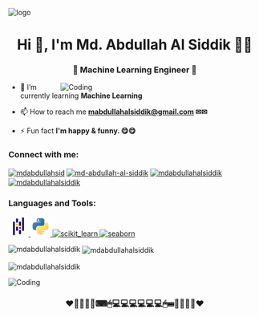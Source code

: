 ![logo](https://camo.githubusercontent.com/ba9f3bd30647e352a3f5e1e45eb45c6ec7bad6155cd16aaedf4a426738da0ca5/68747470733a2f2f696e646f616e616c79746963612e636f6d2f7374617469632f696d616765732f62616e6e6572722e676966)
<h1 align="center">Hi 👋, I'm Md. Abdullah Al Siddik 🖤🖤</h1>
<h3 align="center">🖤 Machine Learning Engineer 🖤</h3>

<img align="right" alt="Coding" width="400" src="https://www.analyticsinsight.net/wp-content/uploads/2020/03/AI_Animated.gif">

- 🌱 I’m currently learning **Machine Learning**

- 📫 How to reach me **mabdullahalsiddik@gmail.com ✉✉**

- ⚡ Fun fact **I'm happy & funny. 😋😋**

<h3 align="left">Connect with me:</h3>
<p align="left">
<a href="https://twitter.com/mdabdullahsid" target="blank"><img align="center" src="https://raw.githubusercontent.com/rahuldkjain/github-profile-readme-generator/master/src/images/icons/Social/twitter.svg" alt="mdabdullahsid" height="30" width="40" /></a>
<a href="https://linkedin.com/in/md-abdullah-al-siddik" target="blank"><img align="center" src="https://raw.githubusercontent.com/rahuldkjain/github-profile-readme-generator/master/src/images/icons/Social/linked-in-alt.svg" alt="md-abdullah-al-siddik" height="30" width="40" /></a>
<a href="https://kaggle.com/mdabdullahalsiddik" target="blank"><img align="center" src="https://raw.githubusercontent.com/rahuldkjain/github-profile-readme-generator/master/src/images/icons/Social/kaggle.svg" alt="mdabdullahalsiddik" height="30" width="40" /></a>
<a href="https://fb.com/mdabdullahalsiddik" target="blank"><img align="center" src="https://raw.githubusercontent.com/rahuldkjain/github-profile-readme-generator/master/src/images/icons/Social/facebook.svg" alt="mdabdullahalsiddik" height="30" width="40" /></a>
</p>

<h3 align="left">Languages and Tools:</h3>
<p align="left"> <a href="https://pandas.pydata.org/" target="_blank" rel="noreferrer"> <img src="https://raw.githubusercontent.com/devicons/devicon/2ae2a900d2f041da66e950e4d48052658d850630/icons/pandas/pandas-original.svg" alt="pandas" width="40" height="40"/> </a> <a href="https://www.python.org" target="_blank" rel="noreferrer"> <img src="https://raw.githubusercontent.com/devicons/devicon/master/icons/python/python-original.svg" alt="python" width="40" height="40"/> </a> <a href="https://scikit-learn.org/" target="_blank" rel="noreferrer"> <img src="https://upload.wikimedia.org/wikipedia/commons/0/05/Scikit_learn_logo_small.svg" alt="scikit_learn" width="40" height="40"/> </a> <a href="https://seaborn.pydata.org/" target="_blank" rel="noreferrer"> <img src="https://seaborn.pydata.org/_images/logo-mark-lightbg.svg" alt="seaborn" width="40" height="40"/> </a> </p>

<p><img align="left" src="https://github-readme-stats.vercel.app/api/top-langs?username=mdabdullahalsiddik&show_icons=true&locale=en&layout=compact" alt="mdabdullahalsiddik" /></p>

<p>&nbsp;<img align="center" src="https://github-readme-stats.vercel.app/api?username=mdabdullahalsiddik&show_icons=true&locale=en" alt="mdabdullahalsiddik" /></p>

<p><img align="center" src="https://github-readme-streak-stats.herokuapp.com/?user=mdabdullahalsiddik&" alt="mdabdullahalsiddik" /></p>

<img  alt="Coding" width="400" src="https://media.tenor.com/KMFQut1j8KwAAAAd/scaler-create-impact.gif">
<h3 align="center">❤🧡💛💚🖤⌨🖱💻💻💻💻💻💻🖱⌨🖤💚💛🧡❤</h3>
